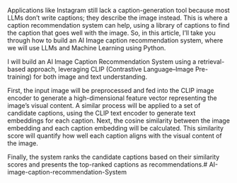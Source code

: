 Applications like Instagram still lack a caption-generation tool because most LLMs don’t write captions; they describe the image instead. This is where a caption recommendation system can help, using a library of captions to find the caption that goes well with the image. So, in this article, I’ll take you through how to build an AI Image caption recommendation system, where we will use LLMs and Machine Learning using Python.

I will build an AI Image Caption Recommendation System using a retrieval-based approach, leveraging CLIP (Contrastive Language–Image Pre-training) for both image and text understanding.

First, the input image will be preprocessed and fed into the CLIP image encoder to generate a high-dimensional feature vector representing the image’s visual content. A similar process will be applied to a set of candidate captions, using the CLIP text encoder to generate text embeddings for each caption. Next, the cosine similarity between the image embedding and each caption embedding will be calculated. This similarity score will quantify how well each caption aligns with the visual content of the image.

Finally, the system ranks the candidate captions based on their similarity scores and presents the top-ranked captions as recommendations.# AI-image-caption-recommendation-System
